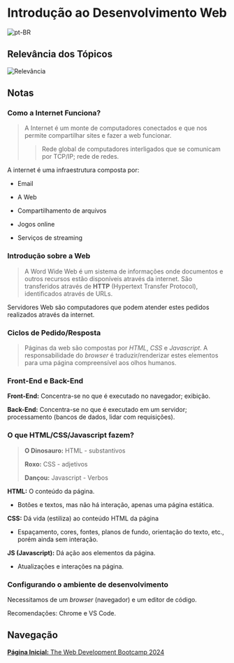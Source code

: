 # Introdução ao Desenvolvimento Web

![pt-BR](https://img.shields.io/badge/lang-pt--BR-green)

## Relevância dos Tópicos

![Relevância](.\personalNotes\pt-BR\2_Tópicos.png)

## Notas

### Como a Internet Funciona?

> A Internet é um monte de computadores conectados e que nos permite compartilhar sites e fazer a web funcionar.
>> Rede global de computadores interligados que se comunicam por TCP/IP; rede de redes.

A internet é uma infraestrutura composta por:

- Email

- A Web

- Compartilhamento de arquivos

- Jogos online

- Serviços de streaming

### Introdução sobre a Web

> A Word Wide Web é um sistema de informações onde documentos e outros recursos estão disponíveis através da internet. São transferidos através de **HTTP** (Hypertext Transfer Protocol), identificados através de URLs.

Servidores Web são computadores que podem atender estes pedidos realizados através da internet.

### Ciclos de Pedido/Resposta

> Páginas da web são compostas por _HTML_, _CSS_ e _Javascript_.  A responsabilidade do _browser_ é traduzir/renderizar estes elementos para uma página compreensível aos olhos humanos.

### Front-End e Back-End

**Front-End:** Concentra-se no que é executado no navegador; exibição.

**Back-End:** Concentra-se no que é executado em um servidor; processamento (bancos de dados, lidar com requisições).

### O que HTML/CSS/Javascript fazem?

> **O Dinosauro:**  HTML - substantivos
>
> **Roxo:** CSS - adjetivos
>
> **Dançou:** Javascript - Verbos

**HTML:** O conteúdo da página.

- Botões e textos, mas não há interação, apenas uma página estática.

**CSS:** Dá vida (estiliza) ao conteúdo HTML da página

- Espaçamento, cores, fontes, planos de fundo, orientação do texto, etc., porém ainda sem interação.

**JS (Javascript):** Dá ação aos elementos da página.

- Atualizações e interações na página.

### Configurando o ambiente de desenvolvimento

Necessitamos de um _browser_ (navegador) e um editor de código.

Recomendações: Chrome e VS Code.

## Navegação

[**Página Inicial:** The Web Development Bootcamp 2024](.\readme.md)

<!-- [**Próxima Nota:** O Essencial Sobre HTML](.\personalNotes\pt-BR\3_OEssencialSobreHtml.md) -->
